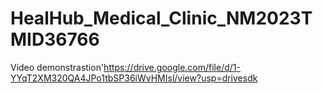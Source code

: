 # HealHub_Medical_Clinic_NM2023TMID36766

Video demonstrastion'https://drive.google.com/file/d/1-YYqT2XM320QA4JPo1tbSP36iWvHMIsl/view?usp=drivesdk
